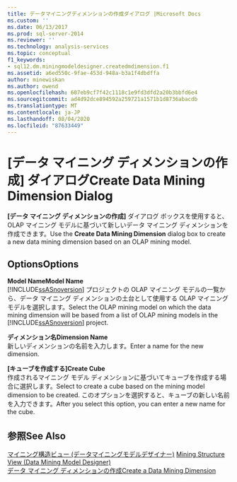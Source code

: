 ```yaml
---
title: データマイニングディメンションの作成ダイアログ |Microsoft Docs
ms.custom: ''
ms.date: 06/13/2017
ms.prod: sql-server-2014
ms.reviewer: ''
ms.technology: analysis-services
ms.topic: conceptual
f1_keywords:
- sql12.dm.miningmodeldesigner.createdmdimension.f1
ms.assetid: a6ed550c-9fae-453d-948a-b3a1f4dbdffa
author: minewiskan
ms.author: owend
ms.openlocfilehash: 607eb9cf7f42c1118c1e9fd3dfd2a20b3bbfd6e4
ms.sourcegitcommit: ad4d92dce894592a259721a1571b1d8736abacdb
ms.translationtype: MT
ms.contentlocale: ja-JP
ms.lasthandoff: 08/04/2020
ms.locfileid: "87633449"
---
```

# <a name="create-data-mining-dimension-dialog"></a><span data-ttu-id="e8778-102">[データ マイニング ディメンションの作成] ダイアログ</span><span class="sxs-lookup"><span data-stu-id="e8778-102">Create Data Mining Dimension Dialog</span></span>
  <span data-ttu-id="e8778-103">**[データ マイニング ディメンションの作成]** ダイアログ ボックスを使用すると、OLAP マイニング モデルに基づいて新しいデータ マイニング ディメンションを作成できます。</span><span class="sxs-lookup"><span data-stu-id="e8778-103">Use the **Create Data Mining Dimension** dialog box to create a new data mining dimension based on an OLAP mining model.</span></span>  
  
## <a name="options"></a><span data-ttu-id="e8778-104">Options</span><span class="sxs-lookup"><span data-stu-id="e8778-104">Options</span></span>  
 <span data-ttu-id="e8778-105">**Model Name**</span><span class="sxs-lookup"><span data-stu-id="e8778-105">**Model Name**</span></span>  
 <span data-ttu-id="e8778-106">[!INCLUDE[ssASnoversion](../includes/ssasnoversion-md.md)] プロジェクトの OLAP マイニング モデルの一覧から、データ マイニング ディメンションの土台として使用する OLAP マイニング モデルを選択します。</span><span class="sxs-lookup"><span data-stu-id="e8778-106">Select the OLAP mining model on which the data mining dimension will be based from a list of OLAP mining models in the [!INCLUDE[ssASnoversion](../includes/ssasnoversion-md.md)] project.</span></span>  
  
 <span data-ttu-id="e8778-107">**ディメンション名**</span><span class="sxs-lookup"><span data-stu-id="e8778-107">**Dimension Name**</span></span>  
 <span data-ttu-id="e8778-108">新しいディメンションの名前を入力します。</span><span class="sxs-lookup"><span data-stu-id="e8778-108">Enter a name for the new dimension.</span></span>  
  
 <span data-ttu-id="e8778-109">**[キューブを作成する]**</span><span class="sxs-lookup"><span data-stu-id="e8778-109">**Create Cube**</span></span>  
 <span data-ttu-id="e8778-110">作成されるマイニング モデル ディメンションに基づいてキューブを作成する場合に選択します。</span><span class="sxs-lookup"><span data-stu-id="e8778-110">Select to create a cube based on the mining model dimension to be created.</span></span> <span data-ttu-id="e8778-111">このオプションを選択すると、キューブの新しい名前を入力できます。</span><span class="sxs-lookup"><span data-stu-id="e8778-111">After you select this option, you can enter a new name for the cube.</span></span>  
  
## <a name="see-also"></a><span data-ttu-id="e8778-112">参照</span><span class="sxs-lookup"><span data-stu-id="e8778-112">See Also</span></span>  
 <span data-ttu-id="e8778-113">[マイニング構造ビュー &#40;データマイニングモデルデザイナー&#41;](mining-structure-view-data-mining-model-designer.md) </span><span class="sxs-lookup"><span data-stu-id="e8778-113">[Mining Structure View &#40;Data Mining Model Designer&#41;](mining-structure-view-data-mining-model-designer.md) </span></span>  
 [<span data-ttu-id="e8778-114">データ マイニング ディメンションの作成</span><span class="sxs-lookup"><span data-stu-id="e8778-114">Create a Data Mining Dimension</span></span>](data-mining/create-a-data-mining-dimension.md)  
  
  
